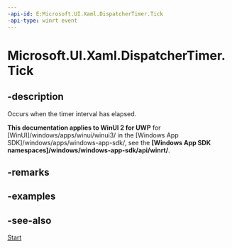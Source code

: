 ```yaml
---
-api-id: E:Microsoft.UI.Xaml.DispatcherTimer.Tick
-api-type: winrt event
---
```


<!-- Event syntax
public event Windows.Foundation.EventHandler Tick<object>
-->

# Microsoft.UI.Xaml.DispatcherTimer.Tick

## -description
Occurs when the timer interval has elapsed.

**This documentation applies to WinUI 2 for UWP** for [WinUI]/windows/apps/winui/winui3/ in the [Windows App SDK]/windows/apps/windows-app-sdk/, see the **[Windows App SDK namespaces]/windows/windows-app-sdk/api/winrt/**.

## -remarks

## -examples

## -see-also
[Start](dispatchertimer_start_1587696324.md)
